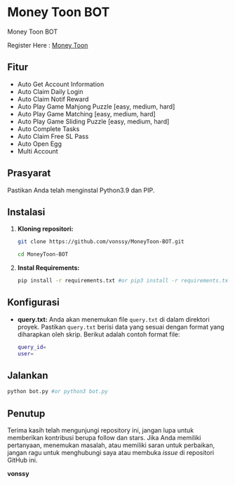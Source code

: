 # Money Toon BOT
Money Toon BOT

Register Here : [Money Toon](https://t.me/moneytoon_bot/myApp?startapp=2B860D)

## Fitur

  - Auto Get Account Information
  - Auto Claim Daily Login
  - Auto Claim Notif Reward
  - Auto Play Game Mahjong Puzzle [easy, medium, hard]
  - Auto Play Game Matching [easy, medium, hard]
  - Auto Play Game Sliding Puzzle [easy, medium, hard]
  - Auto Complete Tasks
  - Auto Claim Free SL Pass
  - Auto Open Egg
  - Multi Account

## Prasyarat

Pastikan Anda telah menginstal Python3.9 dan PIP.

## Instalasi

1. **Kloning repositori:**
   ```bash
   git clone https://github.com/vonssy/MoneyToon-BOT.git
   ```
   ```bash
   cd MoneyToon-BOT
   ```

2. **Instal Requirements:**
   ```bash
   pip install -r requirements.txt #or pip3 install -r requirements.txt
   ```

## Konfigurasi

- **query.txt:** Anda akan menemukan file `query.txt` di dalam direktori proyek. Pastikan `query.txt` berisi data yang sesuai dengan format yang diharapkan oleh skrip. Berikut adalah contoh format file:

  ```bash
  query_id=
  user=
  ```

## Jalankan

```bash
python bot.py #or python3 bot.py
```

## Penutup

Terima kasih telah mengunjungi repository ini, jangan lupa untuk memberikan kontribusi berupa follow dan stars.
Jika Anda memiliki pertanyaan, menemukan masalah, atau memiliki saran untuk perbaikan, jangan ragu untuk menghubungi saya atau membuka *issue* di repositori GitHub ini.

**vonssy**